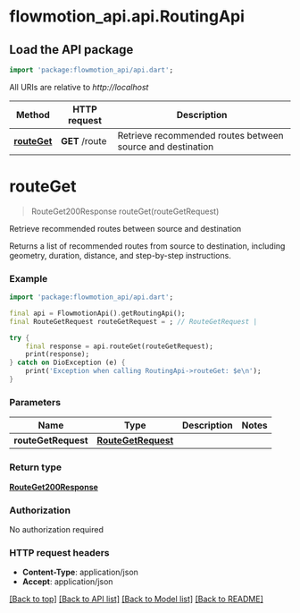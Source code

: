 # flowmotion_api.api.RoutingApi

## Load the API package
```dart
import 'package:flowmotion_api/api.dart';
```

All URIs are relative to *http://localhost*

Method | HTTP request | Description
------------- | ------------- | -------------
[**routeGet**](RoutingApi.md#routeget) | **GET** /route | Retrieve recommended routes between source and destination


# **routeGet**
> RouteGet200Response routeGet(routeGetRequest)

Retrieve recommended routes between source and destination

Returns a list of recommended routes from source to destination, including geometry, duration, distance, and step-by-step instructions.

### Example
```dart
import 'package:flowmotion_api/api.dart';

final api = FlowmotionApi().getRoutingApi();
final RouteGetRequest routeGetRequest = ; // RouteGetRequest | 

try {
    final response = api.routeGet(routeGetRequest);
    print(response);
} catch on DioException (e) {
    print('Exception when calling RoutingApi->routeGet: $e\n');
}
```

### Parameters

Name | Type | Description  | Notes
------------- | ------------- | ------------- | -------------
 **routeGetRequest** | [**RouteGetRequest**](RouteGetRequest.md)|  | 

### Return type

[**RouteGet200Response**](RouteGet200Response.md)

### Authorization

No authorization required

### HTTP request headers

 - **Content-Type**: application/json
 - **Accept**: application/json

[[Back to top]](#) [[Back to API list]](../README.md#documentation-for-api-endpoints) [[Back to Model list]](../README.md#documentation-for-models) [[Back to README]](../README.md)

